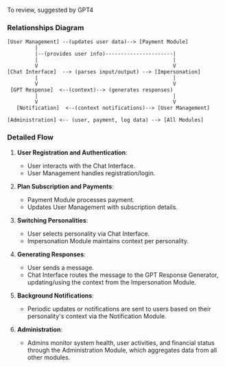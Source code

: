 To review, suggested by GPT4


### Relationships Diagram

```plaintext
[User Management] --(updates user data)--> [Payment Module]
         |
         |--(provides user info)----------------------|
         |                                            |
         V                                            V
[Chat Interface]  --> (parses input/output) --> [Impersonation]
         |                                            |
         V                                            V
 [GPT Response]  <--(context)--> (generates responses)
         |                                            |
         V                                            V
   [Notification]  <--(context notifications)--> [User Management]

[Administration] <-- (user, payment, log data) --> [All Modules]
```

### Detailed Flow

1. **User Registration and Authentication**:
    - User interacts with the Chat Interface.
    - User Management handles registration/login.

2. **Plan Subscription and Payments**:
    - Payment Module processes payment.
    - Updates User Management with subscription details.

3. **Switching Personalities**:
    - User selects personality via Chat Interface.
    - Impersonation Module maintains context per personality.

4. **Generating Responses**:
    - User sends a message.
    - Chat Interface routes the message to the GPT Response Generator, updating/using the context from the Impersonation Module.

5. **Background Notifications**:
    - Periodic updates or notifications are sent to users based on their personality's context via the Notification Module.

6. **Administration**:
    - Admins monitor system health, user activities, and financial status through the Administration Module, which aggregates data from all other modules.
